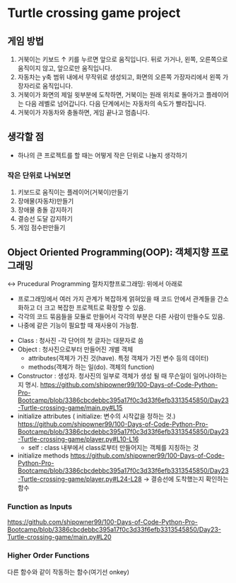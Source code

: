 # Turtle crossing game project

## 게임 방법
1. 거북이는 키보드 ↑ 키를 누르면 앞으로 움직입니다. 뒤로 가거나, 왼쪽, 오른쪽으로 움직이지 않고, 앞으로만 움직입니다.
2. 자동차는 y축 범위 내에서 무작위로 생성되고, 화면의 오른쪽 가장자리에서 왼쪽 가장자리로 움직입니다.
3. 거북이가 화면의 제일 윗부분에 도착하면, 거북이는 원래 위치로 돌아가고 플레이어는 다음 레벨로 넘어갑니다. 다음 단계에서는 자동차의 속도가 빨라집니다.
4. 거북이가 자동차와 충돌하면, 게임 끝나고 멈춥니다.

## 생각할 점
- 하나의 큰 프로젝트를 할 때는 어떻게 작은 단위로 나눌지 생각하기

### 작은 단위로 나눠보면
1. 키보드로 움직이는 플레이어(거북이)만들기
2. 장애물(자동차)만들기
3. 장애물 충돌 감지하기
4. 결승선 도달 감지하기
5. 게임 점수판만들기

## Object Oriented Programming(OOP): 객체지향 프로그래밍
↔ Prucedural Programming 절차지향프로그래밍: 위에서 아래로 
- 프로그래밍에서 여러 가지 관계가 복잡하게 얽혀있을 때 코드 안에서 관계들을 간소화하고 더 크고 복잡한 프로젝트로 확장할 수 있음.
- 각각의 코드 묶음들을 모듈로 만들어서 각각의 부분은 다른 사람이 만들수도 있음.
- 나중에 같은 기능이 필요할 때 재사용이 가능함.
 * Class : 청사진
   -각 단어의 첫 글자는 대문자로 씀
 * Object : 청사진으로부터 만들어진 개별 객체
   - attributes(객체가 가진 것(have). 특정 객체가 가진 변수 등의 데이터) 
   - methods(객체가 하는 일(do). 객체의 function)
 * Constructor : 생성자. 청사진의 일부로 객체가 생성 될 때 무슨일이 일어나야하는지 명시.
https://github.com/shipowner99/100-Days-of-Code-Python-Pro-Bootcamp/blob/3386cbcdebbc395a17f0c3d33f6efb3313545850/Day23-Turtle-crossing-game/main.py#L15
 * initialize attributes ( initialize: 변수의 시작값을 정하는 것.)
https://github.com/shipowner99/100-Days-of-Code-Python-Pro-Bootcamp/blob/3386cbcdebbc395a17f0c3d33f6efb3313545850/Day23-Turtle-crossing-game/player.py#L10-L16
   * self : class 내부에서 class로부터 만들어지는 객체를 지칭하는 것
 * initialize methods
 https://github.com/shipowner99/100-Days-of-Code-Python-Pro-Bootcamp/blob/3386cbcdebbc395a17f0c3d33f6efb3313545850/Day23-Turtle-crossing-game/player.py#L24-L28
-> 결승선에 도착했는지 확인하는 함수

### Function as Inputs
https://github.com/shipowner99/100-Days-of-Code-Python-Pro-Bootcamp/blob/3386cbcdebbc395a17f0c3d33f6efb3313545850/Day23-Turtle-crossing-game/main.py#L20

    
### Higher Order Functions
다른 함수와 같이 작동하는 함수(여기선 onkey)
